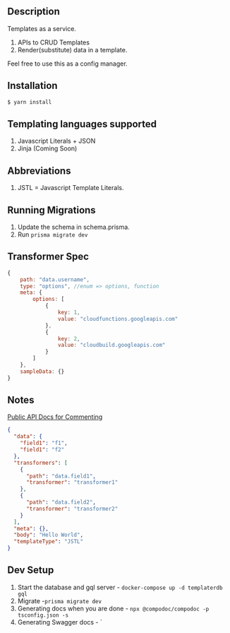 ## Description

Templates as a service.

1. APIs to CRUD Templates
2. Render(substitute) data in a template.

Feel free to use this as a config manager.

## Installation

```bash
$ yarn install
```

## Templating languages supported

1. Javascript Literals + JSON
2. Jinja (Coming Soon)

## Abbreviations

1. JSTL = Javascript Template Literals.

## Running Migrations

1. Update the schema in schema.prisma.
2. Run `prisma migrate dev`

## Transformer Spec

```js
{
    path: "data.username",
    type: "options", //enum => options, function
    meta: {
        options: [
            {
                key: 1,
                value: "cloudfunctions.googleapis.com"
            },
            {
                key: 2,
                value: "cloudbuild.googleapis.com"
            }
        ]
    },
    sampleData: {}
}
```

## Notes

[Public API Docs for Commenting](https://www.getpostman.com/collections/94450bb012196b6a6d69)

```json
{
  "data": {
    "field1": "f1",
    "field1": "f2"
  },
  "transformers": [
    {
      "path": "data.field1",
      "transformer": "transformer1"
    },
    {
      "path": "data.field2",
      "transformer": "transformer2"
    }
  ],
  "meta": {},
  "body": "Hello World",
  "templateType": "JSTL"
}
```

## Dev Setup

1. Start the database and gql server - `docker-compose up -d templaterdb gql`
2. Migrate -`prisma migrate dev`
3. Generating docs when you are done - `npx @compodoc/compodoc -p tsconfig.json -s`
4. Generating Swagger docs - `

